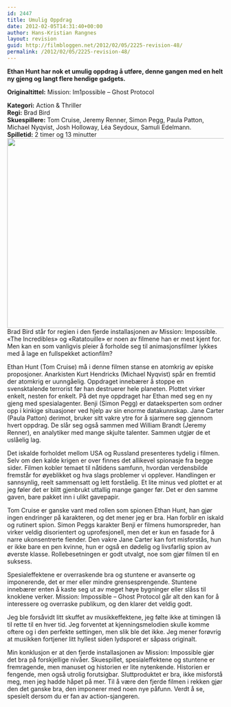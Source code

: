 ```yaml
---
id: 2447
title: Umulig Oppdrag
date: 2012-02-05T14:31:40+00:00
author: Hans-Kristian Rangnes
layout: revision
guid: http://filmbloggen.net/2012/02/05/2225-revision-48/
permalink: /2012/02/05/2225-revision-48/
---
```

**Ethan Hunt har nok et umulig oppdrag å utføre, denne gangen med en helt ny gjeng og langt flere hendige gadgets.** 

**<!--more-->Originaltittel:** Mission: Im1possible &#8211; Ghost Protocol

  
**Kategori:** Action & Thriller  
**Regi:** Brad Bird  
**Skuespillere:** Tom Cruise, Jeremy Renner, Simon Pegg, Paula Patton, Michael Nyqvist, Josh Holloway, Léa Seydoux, Samuli Edelmann.  
**Spilletid:** 2 timer og 13 minutter  
<a href="http://filmbloggen.net/2012/02/04/umulig-oppdrag/mission-impossible-ghost-protocol/" rel="attachment wp-att-2325"><img class="alignnone size-large wp-image-2325" src="http://filmbloggen.net/wp-content/uploads//2012/02/mission-impossible-ghost-protocol-620x442.jpg" alt="" width="620" height="442" /></a>  
Brad Bird står for regien i den fjerde installasjonen av Mission: Impossible. &laquo;The Incredibles&raquo; og &laquo;Ratatouille&raquo; er noen av filmene han er mest kjent for. Men kan en som vanligvis pleier å forholde seg til animasjonsfilmer lykkes med å lage en fullspekket actionfilm?

Ethan Hunt (Tom Cruise) må i denne filmen stanse en atomkrig av episke proposjoner. Anarkisten Kurt Hendricks (Michael Nyqvist) spår en fremtid der atomkrig er uunngåelig. Oppdraget innebærer å stoppe en svensktalende terrorist før han destruerer hele planeten. Plottet virker enkelt, nesten for enkelt. På det nye oppdraget har Ethan med seg en ny gjeng med spesialagenter. Benji (Simon Pegg) er dataeksperten som ordner opp i kinkige situasjoner ved hjelp av sin enorme datakunnskap. Jane Carter (Paula Patton) derimot, bruker sitt vakre ytre for å sjarmere seg gjennom hvert oppdrag. De slår seg også sammen med William Brandt (Jeremy Renner), en analytiker med mange skjulte talenter. Sammen utgjør de et uslåelig lag.

Det iskalde forholdet mellom USA og Russland presenteres tydelig i filmen. Selv om den kalde krigen er over finnes det allikevel spionasje fra begge sider. Filmen kobler temaet til nåtidens samfunn, hvordan verdensbilde fremstår for øyeblikket og hva slags problemer vi opplever. Handlingen er sannsynlig, reelt sammensatt og lett forståelig. Et lite minus ved plottet er at jeg føler det er blitt gjenbrukt uttallig mange ganger før. Det er den samme gaven, bare pakket inn i ulikt gavepapir.

Tom Cruise er ganske vant med rollen som spionen Ethan Hunt, han gjør ingen endringer på karakteren, og det mener jeg er bra. Han forblir en iskald og rutinert spion. Simon Peggs karakter Benji er filmens humorspreder, han virker veldig disorientert og uprofesjonell, men det er kun en fasade for å narre ukonsentrerte fiender. Den vakre Jane Carter kan fort misforstås, hun er ikke bare en pen kvinne, hun er også en dødelig og livsfarlig spion av øverste klasse. Rollebesetningen er godt utvalgt, noe som gjør filmen til en suksess.

Spesialeffektene er overraskende bra og stuntene er avanserte og imponerende, det er mer eller mindre grensesprengende. Stuntene innebærer enten å kaste seg ut av meget høye bygninger eller slåss til knoklene verker. Mission: Impossible &#8211; Ghost Protocol går alt den kan for å interessere og overraske publikum, og den klarer det veldig godt.

Jeg ble forsåvidt litt skuffet av musikkeffektene, jeg følte ikke at timingen lå til rette til en hver tid. Jeg forventet at kjenningsmelodien skulle komme oftere og i den perfekte settingen, men slik ble det ikke. Jeg mener forøvrig at musikken fortjener litt hyllest siden lydsporet er såpass originalt.

Min konklusjon er at den fjerde installasjonen av Mission: Impossible gjør det bra på forskjellige nivåer. Skuespillet, spesialeffektene og stuntene er fremragende, men manuset og historien er lite nytenkende. Historien er fengende, men også utrolig forutsigbar. Sluttproduktet er bra, ikke misforstå meg, men jeg hadde håpet på mer. Til å være den fjerde filmen i rekken gjør den det ganske bra, den imponerer med noen nye påfunn. Verdt å se, spesielt dersom du er fan av action-sjangeren.